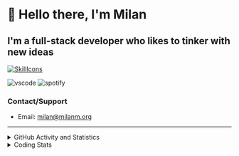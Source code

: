 # 👋 Hello there, I'm Milan
## I'm a full-stack developer who likes to tinker with new ideas
[![SkillIcons](https://skillicons.dev/icons?i=js,ts,nextjs,tailwind,html,go,bash,git,nginx,prisma,kubernetes,docker,linux)](https://skillicons.dev)

![vscode](https://nocache.advaith.workers.dev?url=https://img.shields.io/endpoint?url=https://dev.discordprofiles.me/api/badge/vscode/423203831971708958)
![spotify](https://nocache.advaith.workers.dev?url=https://img.shields.io/endpoint?url=https://dev.discordprofiles.me/api/badge/spotify/423203831971708958)

### Contact/Support

- Email: [milan@milanm.org](mailto:milan@milanm.org)
 
---
 
<details>
  <summary>GitHub Activity and Statistics</summary>
  <img src="/github-metrics.svg" />
</details>
<details>
  <summary>Coding Stats</summary>
  <!--START_SECTION:waka-->

```txt
TypeScript   31 hrs 51 mins  ███████████████████████▓░   95.08 %
JSON         58 mins         ▓░░░░░░░░░░░░░░░░░░░░░░░░   02.92 %
JavaScript   21 mins         ▒░░░░░░░░░░░░░░░░░░░░░░░░   01.06 %
Prisma       10 mins         ░░░░░░░░░░░░░░░░░░░░░░░░░   00.53 %
Other        7 mins          ░░░░░░░░░░░░░░░░░░░░░░░░░   00.36 %
```

<!--END_SECTION:waka-->
</details>
